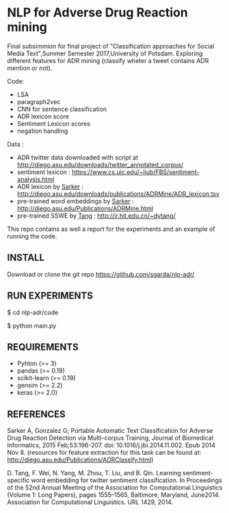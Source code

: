 # NLP for Adverse Drug Reaction mining

Final subsimmion for final project of "Classification approaches for Social Media Text",Summer Semester 2017,University of Potsdam.
Exploring different features for ADR mining (classify wheter a tweet contains ADR mention or not).

Code: 
- LSA
- paragraph2vec
- CNN for sentence classification
- ADR lexicon score
- Sentiment Lexicon scores
- negation handling

Data :
- ADR twitter data downloaded with script at http://diego.asu.edu/downloads/twitter_annotated_corpus/
- sentiment lexicon : https://www.cs.uic.edu/~liub/FBS/sentiment-analysis.html
- ADR lexicon by [Sarker](#references)  : http://diego.asu.edu/downloads/publications/ADRMine/ADR_lexicon.tsv
- pre-trained word embeddings by [Sarker](#references) : http://diego.asu.edu/Publications/ADRMine.html
- pre-trained SSWE by [Tang](#references) : http://ir.hit.edu.cn/~dytang/

This repo contains as well a report for the experiments and an example of running the code.

## INSTALL

Download or clone the git repo https://github.com/sgarda/nlp-adr/

## RUN EXPERIMENTS

$ cd nlp-adr/code

$ python main.py

## REQUIREMENTS

- Pyhton (>= 3)
- pandas (>= 0.19)
- scikit-learn (>= 0.19) 
- gensim (>= 2.2) 
- keras (>= 2.0) 

## REFERENCES

Sarker A, Gonzalez G; Portable Automatic Text Classification for Adverse Drug Reaction Detection via Multi-corpus Training, Journal of Biomedical Informatics, 2015 Feb;53:196-207. doi: 10.1016/j.jbi.2014.11.002. Epub 2014 Nov 8. (resources for feature extraction for this task can be found at: http://diego.asu.edu/Publications/ADRClassify.html)

D. Tang, F. Wei, N. Yang, M. Zhou, T. Liu, and B. Qin. Learning sentiment-specific word embedding for twitter sentiment classification. In Proceedings of the 52nd Annual Meeting of the Association for Computational Linguistics (Volume 1: Long Papers), pages 1555–1565, Baltimore, Maryland, June2014. Association for Computational Linguistics. URL
1429, 2014.






